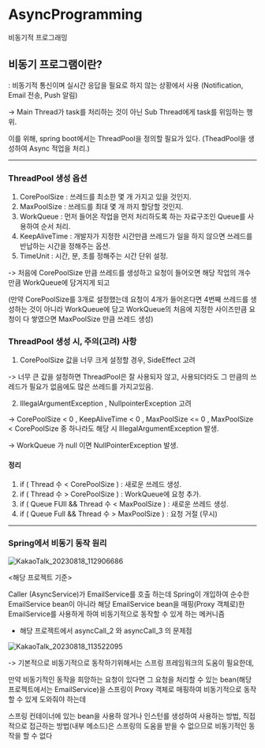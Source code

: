 # AsyncProgramming
비동기적 프로그래밍

## 비동기 프로그램이란?

: 비동기적 통신이며 실시간 응답을 필요로 하지 않는 상황에서 사용 (Notification, Email 전송, Push 알림)

-> Main Thread가 task를 처리하는 것이 아닌 Sub Thread에게 task를 위임하는 행위.

이를 위해, spring boot에서는 ThreadPool을 정의할 필요가 있다. (TheadPool을 생성하여 Async 적업을 처리.)

----


### ThreadPool 생성 옵션 

1. CorePoolSize : 쓰레드를 최소한 몇 개 가지고 있을 것인지.
2. MaxPoolSize : 쓰레드를 최대 몇 개 까지 할당할 것인지.
3. WorkQueue : 먼저 들어온 작업을 먼저 처리하도록 하는 자료구조인 Queue를 사용하여 순서 처리.
4. KeepAliveTime : 개발자가 지정한 시간만큼 쓰레드가 일을 하지 않으면 쓰레드를 반납하는 시간을 정해주는 옵션.
5. TimeUnit : 시간, 분, 초를 정해주는 시간 단위 설정.

-> 처음에 CorePoolSize 만큼 쓰레드를 생성하고 요청이 들어오면 해당 작업의 개수만큼 WorkQueue에 담겨지게 되고

(만약 CorePoolSize를 3개로 설정했는데 요청이 4개가 들어온다면 4번째 쓰레드를 생성하는 것이 아니라 WorkQueue에 담고 WorkQueue의 처음에 지정한 사이즈만큼 요청이 다 쌓였으면 MaxPoolSize 만큼 쓰레드 생성)

### ThreadPool 생성 시, 주의(고려) 사항

1. CorePoolSize 값을 너무 크게 설정할 경우, SideEffect 고려

-> 너무 큰 값을 설정하면 ThreadPool은 잘 사용되자 않고, 사용되더라도 그 만큼의 쓰레드가 필요가 없음에도 많은 쓰레드를 가지고있음.

2. IllegalArgumentException , NullpointerException 고려

-> CorePoolSize < 0 , KeepAliveTime < 0 , MaxPoolSize <= 0 , MaxPoolSize < CorePoolSize 중 하나라도 해당 시 IllegalArgumentException 발생.

-> WorkQueue 가 null 이면 NullPointerException 발생. 




#### 정리
1. if ( Thread 수 < CorePoolSize ) : 새로운 쓰레드 생성.
2. if ( Thread 수 > CorePoolSize ) : WorkQueue에 요청 추가.
3. if ( Queue FUll && Thread 수 < MaxPoolSize ) : 새로운 쓰레드 생성.
4. if ( Queue Full && Thread 수 > MaxPoolSize ) : 요청 거절 (무시)

----


### Spring에서 비동기 동작 원리

![KakaoTalk_20230818_112906686](https://github.com/htkwon/AsyncProgramming/assets/117131575/0fa2de78-7e68-40e4-bacf-7da1e9103f35)

<해당 프로젝트 기준>

Caller (AsyncService)가 EmailService를 호출 하는데 Spring이 개입하여 순수한 EmailService bean이 아니라 해당 EmailService bean을 매핑(Proxy 객체로)한 EmailService를 사용하게 하여 비동기적으로 동작할 수 있게 하는 메커니즘 




- 해당 프로젝트에서 asyncCall_2 와 asyncCall_3 의 문제점

![KakaoTalk_20230818_113522095](https://github.com/htkwon/AsyncProgramming/assets/117131575/a7886060-88c9-4ac0-a3af-41dd0e879b8d)


-> 기본적으로 비동기적으로 동작하기위해서는 스프링 프레임워크의 도움이 필요한데,

만약 비동기적인 동작을 희망하는 요청이 있다면 그 요청을 처리할 수 있는 bean(해당 프로젝트에서는 EmailService)을 스프링이 Proxy 객체로 매핑하여 비동기적으로 동작할 수 있게 도와줘야 하는데

스프링 컨테이너에 있는 bean을 사용하 않거나 인스턴를 생성하여 사용하는 방법, 직접적으로 접근하는 방법(내부 메소드)은 스프링의 도움을 받을 수 없으므로 비동기적인 동작을 할 수 없다



